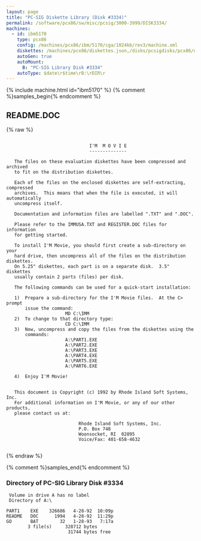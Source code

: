 ```yaml
---
layout: page
title: "PC-SIG Diskette Library (Disk #3334)"
permalink: /software/pcx86/sw/misc/pcsig/3000-3999/DISK3334/
machines:
  - id: ibm5170
    type: pcx86
    config: /machines/pcx86/ibm/5170/cga/1024kb/rev3/machine.xml
    diskettes: /machines/pcx86/diskettes.json,/disks/pcsigdisks/pcx86/diskettes.json
    autoGen: true
    autoMount:
      B: "PC-SIG Library Disk #3334"
    autoType: $date\r$time\rB:\rDIR\r
---
```


{% include machine.html id="ibm5170" %}
{% comment %}samples_begin{% endcomment %}

## README.DOC

{% raw %}
```
                               
                               I'M  M O V I E
                               --------------
                               
   The files on these evaluation diskettes have been compressed and archived
   to fit on the distribution diskettes.  
   
   Each of the files on the enclosed diskettes are self-extracting, compressed
   archives.  This means that when the file is executed, it will automatically
   uncompress itself.
   
   Documentation and information files are labelled ".TXT" and ".DOC".  
   
   Please refer to the IMMUSA.TXT and REGISTER.DOC files for information
   for getting started.  
   
   To install I'M Movie, you should first create a sub-directory on your
   hard drive, then uncompress all of the files on the distribution diskettes.
   On 5.25" diskettes, each part is on a separate disk.  3.5" diskettes 
   usually contain 2 parts (files) per disk.
   
   The following commands can be used for a quick-start installation:

   1)  Prepare a sub-directory for the I'M Movie files.  At the C> prompt
       issue the command:
                      MD C:\IMM
   2)  To change to that directory type:
                      CD C:\IMM
   3)  Now, uncompress and copy the files from the diskettes using the 
       commands:
                      A:\PART1.EXE  
                      A:\PART2.EXE
                      A:\PART3.EXE
                      A:\PART4.EXE
                      A:\PART5.EXE
                      A:\PART6.EXE           

   4)  Enjoy I'M Movie!
   
   
   This document is Copyright (c) 1992 by Rhode Island Soft Systems, Inc.
   For additional information on I'M Movie, or any of our other products,
   please contact us at:
   
                           Rhode Island Soft Systems, Inc.
                           P.O. Box 748
                           Woonsocket, RI  02895
                           Voice/Fax: 401-658-4632
                           

```
{% endraw %}

{% comment %}samples_end{% endcomment %}

### Directory of PC-SIG Library Disk #3334

     Volume in drive A has no label
     Directory of A:\

    PART1    EXE    326686   4-28-92  10:09p
    README   DOC      1994   4-28-92  11:29p
    GO       BAT        32   1-28-93   7:17a
            3 file(s)     328712 bytes
                           31744 bytes free
